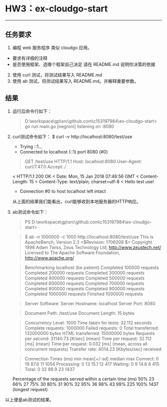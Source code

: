 # HW3：ex-cloudgo-start

---

## 任务要求
1. 编程 web 服务程序 类似 cloudgo 应用。
* 要求有详细的注释
* 是否使用框架、选哪个框架自己决定 请在 README.md 说明你决策的依据
2. 使用 curl 测试，将测试结果写入 README.md
3. 使用 ab 测试，将测试结果写入 README.md。并解释重要参数。

## 结果
1. 运行后命令行如下：
    >  D:\workspace\gp\src\github.com\c153197984\ex-cloudgo-start> go run main.go
    > [negroni] listening on :8080

2. curl测试命令如下：
    $ curl -v http://localhost:8080/test/use
    *   Trying ::1...
    * Connected to localhost (::1) port 8080 (#0)
    > GET /test/use HTTP/1.1
    > Host: localhost:8080
    > User-Agent: curl/7.47.0
    > Accept: */*
    >
    < HTTP/1.1 200 OK
    < Date: Mon, 15 Jan 2018 07:46:56 GMT
    < Content-Length: 15
    < Content-Type: text/plain; charset=utf-8
    <
    Hello test use!
    * Connection #0 to host localhost left intact

    从上面的结果我们能看出，curl能够收到本地服务器的HTTP响应。
3. ab测试命令如下：
    > PS D:\workspace\gp\src\github.com\c153197984\ex-cloudgo-start> 

    > $ ab -n 1000000 -c 1000 http://localhost:8080/test/use
    >This is ApacheBench, Version 2.3 <$Revision: 1706008 $>
    >Copyright 1996 Adam Twiss, Zeus Technology Ltd, http://www.zeustech.net/
    >Licensed to The Apache Software Foundation, http://www.apache.org/

    > Benchmarking localhost (be patient)
    >Completed 100000 requests
    >Completed 200000 requests
    >Completed 300000 requests
    >Completed 400000 requests
    >Completed 500000 requests
    >Completed 600000 requests
    >Completed 700000 requests
    >Completed 800000 requests
    >Completed 900000 requests
    >Completed 1000000 requests
    >Finished 1000000 requests


    >Server Software:
    > Server Hostname:        localhost
    > Server Port:            8080

    > Document Path:          /test/use
    > Document Length:        15 bytes

    > Concurrency Level:      1000
    > Time taken for tests:   32.112 seconds
    > Complete requests:      1000000
    > Failed requests:        0
    > Total transferred:      132000000 bytes
    > HTML transferred:       15000000 bytes
    > Requests per second:    31140.73 [#/sec] (mean)
    > Time per request:       32.112 [ms] (mean)
    > Time per request:       0.032 [ms] (mean, across all concurrent  requests)
    > Transfer rate:          4014.23 [Kbytes/sec] received

    > Connection Times (ms)
    >              min  mean[+/-sd] median   max
    >Connect:        0   19  87.6     11    1054
    >Processing:     0   13  15.1     12     417
    >Waiting:        0    9  14.8      8     415
    >Total:          0   32  89.9     23    1437

    Percentage of the requests served within a certain time (ms)
      50%     23
      66%     27
      75%     30
      80%     31
      90%     32
      95%     36
      98%     43
      99%    225
     100%   1437 (longest request)

以上便是ab测试的结果。
